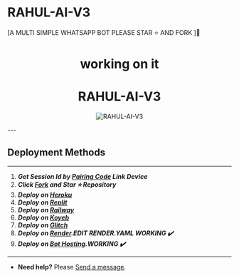 # RAHUL-AI-V3
[A MULTI SIMPLE WHATSAPP BOT PLEASE STAR ⭐ AND FORK ]🙏

<h1 align="center"> working on it </h1> 

<h1 align="center"> RAHUL-AI-V3 </h1> 

<p align="center">
  <img alt="RAHUL-AI-V3" src="https://raw.githubusercontent.com/rahulmaster143/RAHUL-AI-V3/main/lib/assets//rahul.jpeg"]>
</p>
---
  
## Deployment Methods
---
1.  ***Get Session Id by [Pairing Code](https://efeurhobo-empire-x-home.vercel.app/) Link Device***
2.  ***Click [Fork](https://github.com/rahulmaster143/RAHUL-AI-V3/fork) and Star ⭐ Repository***
3.  ***Deploy on [Heroku](https://rahulmaster143-rahul-ai-v3.vercel.app/)***
4.  ***Deploy on [Replit]()***
5.  ***Deploy on [Railway]()***
6.  ***Deploy on [Koyeb](https://app.koyeb.com/deploy?name=RAHUL-AI-V3&repository=efeurhobo%2FRAHUL-AI-V3&branch=main&instance_type=free&env%5BBOT_NAME%5D=RAHUL-AI-V3&env%5BAUTO_REACT%5D=true&env%5BOWNER_REACT%5D=true&env%5BPREFIX%5D=.&env%5BMODE%5D=private&env%5BAUTO_READ_STATUS%5D=false&env%5BOWNER_NUMBER%5D=919356730236&env%5BSESSION_ID%5D=Put+session+I%27d+here)***
7. ***Deploy on [Glitch]()***
8. ***Deploy on [Render](https://empire-x-efeurhobo.vercel.app/).EDIT RENDER.YAML WORKING ✔️***
9. ***Deploy on [Bot Hosting](https://bot-hosting.net/?aff=1148117314785529946).WORKING ✔️***
---
- **Need help?** Please [Send a message](https://rahulmaster-contact-form.vercel.app/).

